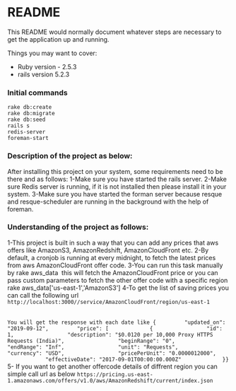 # README

This README would normally document whatever steps are necessary to get the
application up and running.

Things you may want to cover:

* Ruby version - 2.5.3
* rails version 5.2.3

### Initial commands
```
rake db:create
rake db:migrate
rake db:seed
rails s
redis-server
foreman-start
```

### Description of the project as below:
After installing this project on your system, some requirements need to be there and as follows:
1-Make sure you have started the rails server.
2-Make sure Redis server is running, if it is not installed then please install it in your system.
3-Make sure you have started the forman server because resque and resque-scheduler are running in the background with the help of foreman.

### Understanding of the project as follows:
1-This project is built in such a way that you can add any prices that aws offers like AmazonS3, AmazonRedshift, AmazonCloudFront etc.
2-By default, a cronjob is running at every midnight, to fetch the latest prices from aws AmazonCloudFront offer code.
3-You can run this task manually by rake aws_data  this will fetch the AmazonCloudFront price or you can pass custom parameters to fetch the other offer code with a specific region rake aws_data['us-east-1','AmazonS3']
4-To get the list of saving prices you can call the following url
```http://localhost:3000//service/AmazonCloudFront/region/us-east-1```
###### 
`You will get the response with each date like {
        "updated_on": "2019-09-12",
        "price": [
            {
                "id": 1,
                "description": "$0.0120 per 10,000 Proxy HTTPS Requests (India)",
                "beginRange": "0",
                "endRange": "Inf",
                "unit": "Requests",
                "currency": "USD",
                "pricePerUnit": "0.0000012000",
                "effectiveDate": "2017-09-01T00:00:00.000Z"
            }}
`
5- If you want to get another offercode details of diffrent region you can simple call url as below
```https://pricing.us-east-1.amazonaws.com/offers/v1.0/aws/AmazonRedshift/current/index.json```